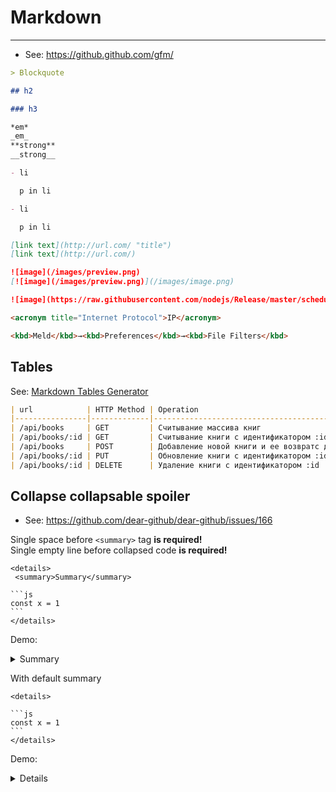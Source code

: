 # Markdown

----

- See: https://github.github.com/gfm/

```markdown
> Blockquote

## h2

### h3
```

```markdown
*em*
_em_
**strong**
__strong__
```

```markdown
- li

  p in li

- li

  p in li
```

```markdown
[link text](http://url.com/ "title")
[link text](http://url.com/)
```

```markdown
![image](/images/preview.png)
[![image](/images/preview.png)](/images/image.png)
```


```markdown
![image](https://raw.githubusercontent.com/nodejs/Release/master/schedule.svg?sanitize=true)
```



```markdown
<acronym title="Internet Protocol">IP</acronym>
```

```markdown
<kbd>Meld</kbd>→<kbd>Preferences</kbd>→<kbd>File Filters</kbd>
```

## Tables
See: [Markdown Tables Generator](http://www.tablesgenerator.com/markdown_tables)

```markdown
| url            | HTTP Method | Operation                                                      |
|----------------|-------------|----------------------------------------------------------------|
| /api/books     | GET         | Считывание массива книг                                        |
| /api/books/:id | GET         | Считывание книги с идентификатором :id                         |
| /api/books     | POST        | Добавление новой книги и ее возвратс добавленным атрибутом :id |
| /api/books/:id | PUT         | Обновление книги с идентификатором :id                         |
| /api/books/:id | DELETE      | Удаление книги с идентификатором :id                           |
```


## Collapse collapsable spoiler
- See: https://github.com/dear-github/dear-github/issues/166

Single space before `<summary>` tag **is required!**  
Single empty line before collapsed code **is required!**

	<details>
	 <summary>Summary</summary>
	
	```js
	const x = 1
	```
	</details>

Demo:
<details>
 <summary>Summary</summary>

```js
const x = 1
```
</details>

With default summary

	<details>
	
	```js
	const x = 1
	```
	</details>

Demo:
<details>

 ```js
 const x = 1
 ```
</details>
